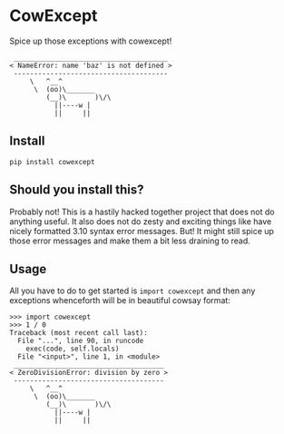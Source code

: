 # CowExcept

Spice up those exceptions with cowexcept!

     ______________________________________ 
    < NameError: name 'baz' is not defined >
     -------------------------------------- 
         \   ^__^
          \  (oo)\_______
             (__)\       )\/\
               ||----w |
               ||     ||
    
## Install

    pip install cowexcept


## Should you install this?

Probably not!
This is a hastily hacked together project that does not do anything useful.
It also does not do zesty and exciting things like have nicely formatted 3.10 syntax error messages.
But! It might still spice up those error messages and make them a bit less draining to read.

## Usage

All you have to do to get started is `import cowexcept` and then any exceptions whenceforth will be in beautiful cowsay format:

    >>> import cowexcept
    >>> 1 / 0
    Traceback (most recent call last):
      File "...", line 90, in runcode
        exec(code, self.locals)
      File "<input>", line 1, in <module>
     _____________________________________ 
    < ZeroDivisionError: division by zero >
     ------------------------------------- 
         \   ^__^
          \  (oo)\_______
             (__)\       )\/\
               ||----w |
               ||     ||
